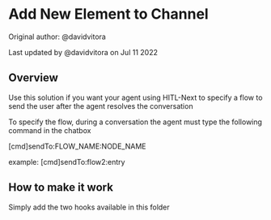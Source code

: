 # Add New Element to Channel

Original author: @davidvitora

Last updated by @davidvitora on Jul 11 2022

## Overview

Use this solution if you want your agent using HITL-Next to specify a flow to send the user after the agent resolves the conversation

To specify the flow, during a conversation the agent must type the following command in the chatbox

[cmd]sendTo:FLOW_NAME:NODE_NAME

example: [cmd]sendTo:flow2:entry

## How to make it work

Simply add the two hooks available in this folder